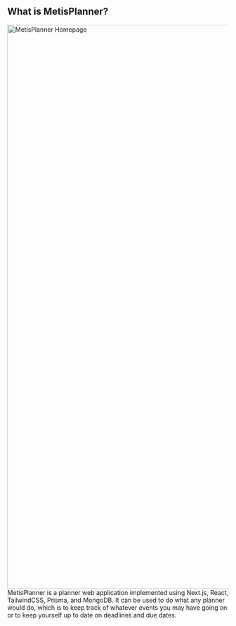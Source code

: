 ## What is MetisPlanner?
<img width="1280" alt="MetisPlanner Homepage" src="https://github.com/BK2004/MetisPlanner/assets/36060330/208f1923-3c0d-4def-9622-3f4199587cbd">
MetisPlanner is a planner web application implemented using Next.js, React, TailwindCSS, Prisma, and MongoDB. It can be used to do what any planner would do, which is to keep track of whatever events you may have going on or to keep yourself up to date on deadlines and due dates.

